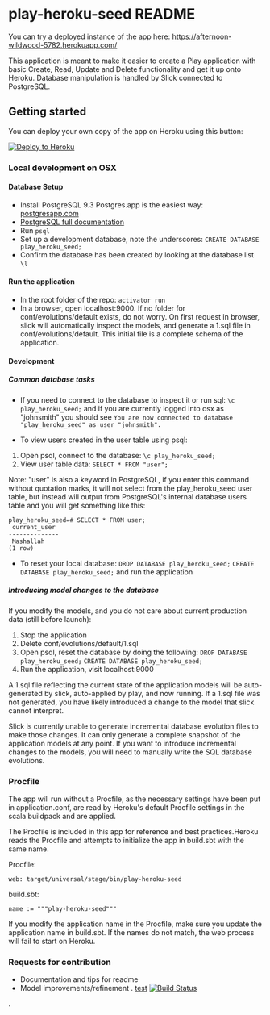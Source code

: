 # play-heroku-seed README
You can try a deployed instance of the app here: https://afternoon-wildwood-5782.herokuapp.com/

This application is meant to make it easier to create a Play application with basic Create, Read, Update and Delete functionality and get it up onto Heroku. Database manipulation is handled by Slick connected to PostgreSQL.

## Getting started

You can deploy your own copy of the app on Heroku using this button:

[![Deploy to Heroku](https://www.herokucdn.com/deploy/button.png)](https://heroku.com/deploy)

### Local development on OSX
#### Database Setup
- Install PostgreSQL 9.3 Postgres.app is the easiest way: [postgresapp.com](http://postgresapp.com/)
- [PostgreSQL full documentation](http://www.postgresql.org/docs/9.3/interactive/)
- Run `psql`
- Set up a development database, note the underscores:
`CREATE DATABASE play_heroku_seed;`
- Confirm the database has been created by looking at the database list
`\l`


#### Run the application
- In the root folder of the repo:
`activator run`
- In a browser, open localhost:9000. If no folder for conf/evolutions/default exists, do not worry. On first request in browser, slick will automatically inspect the models, and generate a 1.sql file in conf/evolutions/default. This initial file is a complete schema of the application.

#### Development
##### Common database tasks
- If you need to connect to the database to inspect it or run sql:
`\c play_heroku_seed;`
and if you are currently logged into osx as "johnsmith" you should see
`You are now connected to database "play_heroku_seed" as user "johnsmith".`

- To view users created in the user table using psql:
1. Open psql, connect to the database:
`\c play_heroku_seed;`
2. View user table data:
`SELECT * FROM "user";`

Note: "user" is also a keyword in PostgreSQL, if you enter this command without quotation marks, it will not select from the play_heroku_seed user table, but instead will output from PostgreSQL's internal database users table and you will get something like this:

```
play_heroku_seed=# SELECT * FROM user;
 current_user
--------------
 Mashallah
(1 row)
```

- To reset your local database:
`DROP DATABASE play_heroku_seed;`
`CREATE DATABASE play_heroku_seed;`
and run the application


##### Introducing model changes to the database
If you modify the models, and you do not care about current production data (still before launch):

1. Stop the application
2. Delete conf/evolutions/default/1.sql
3. Open psql, reset the database by doing the following:
`DROP DATABASE play_heroku_seed;`
`CREATE DATABASE play_heroku_seed;`
4. Run the application, visit localhost:9000

A 1.sql file reflecting the current state of the application models will be auto-generated by slick, auto-applied by play, and now running. If a 1.sql file was not generated, you have likely introduced a change to the model that slick cannot interpret.

Slick is currently unable to generate incremental database evolution files to make those changes. It can only generate a complete snapshot of the application models at any point. If you want to introduce incremental changes to the models, you will need to manually write the SQL database evolutions.
### Procfile
The app will run without a Procfile, as the necessary settings have been put in application.conf, are read by Heroku's default Procfile settings in the scala buildpack and are applied.

The Procfile is included in this app for reference and best practices.Heroku reads the Procfile and attempts to initialize the app in build.sbt with the same name.

Procfile:
```
web: target/universal/stage/bin/play-heroku-seed
```
build.sbt:

```
name := """play-heroku-seed"""
```
If you modify the application name in the Procfile, make sure you update the application name in build.sbt. If the names do not match, the web process will fail to start on Heroku.


### Requests for contribution
- Documentation and tips for readme
- Model improvements/refinement
. [test](https://play-heroku-seed.herokuapp.com/)
[![Build Status](https://travis-ci.org/JohnReedLOL/play-heroku-seed.svg?branch=master)](https://travis-ci.org/JohnReedLOL/play-heroku-seed)

.